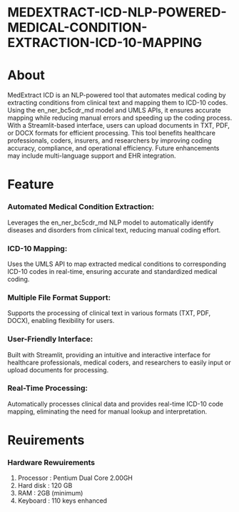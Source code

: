 # MEDEXTRACT-ICD-NLP-POWERED-MEDICAL-CONDITION-EXTRACTION-ICD-10-MAPPING

# About
MedExtract ICD is an NLP-powered tool that automates medical coding by extracting conditions from clinical text and mapping them to ICD-10 codes. Using the en_ner_bc5cdr_md model and UMLS APIs, it ensures accurate mapping while reducing manual errors and speeding up the coding process. With a Streamlit-based interface, users can upload documents in TXT, PDF, or DOCX formats for efficient processing. This tool benefits healthcare professionals, coders, insurers, and researchers by improving coding accuracy, compliance, and operational efficiency. Future enhancements may include multi-language support and EHR integration.

# Feature
### Automated Medical Condition Extraction:
Leverages the en_ner_bc5cdr_md NLP model to automatically identify diseases and disorders from clinical text, reducing manual coding effort.

### ICD-10 Mapping: 
Uses the UMLS API to map extracted medical conditions to corresponding ICD-10 codes in real-time, ensuring accurate and standardized medical coding.

### Multiple File Format Support: 
Supports the processing of clinical text in various formats (TXT, PDF, DOCX), enabling flexibility for users.

### User-Friendly Interface: 
Built with Streamlit, providing an intuitive and interactive interface for healthcare professionals, medical coders, and researchers to easily input or upload documents for processing.

### Real-Time Processing: 
Automatically processes clinical data and provides real-time ICD-10 code mapping, eliminating the need for manual lookup and interpretation.

# Reuirements
### Hardware Rewuirements
1. Processor : Pentium Dual Core 2.00GH
2. Hard disk : 120 GB
3. RAM : 2GB (minimum)
4. Keyboard : 110 keys enhanced
